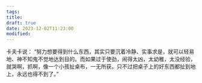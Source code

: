 ```yaml
---
tags: 
title: 
draft: true
date: 2023-12-02T11:23:00
modified:
---
```

卡夫卡说：
“努力想要得到什么东西，其实只要沉着冷静、实事求是，就可以轻易地、神不知鬼不觉地达到目的。而如果过于使劲，闹得太凶，太幼稚，太没经验，就哭啊，抓啊，像一个小孩扯桌布，一无所获。只不过把桌子上的好东西都扯到地上，永远也得不到了。”


